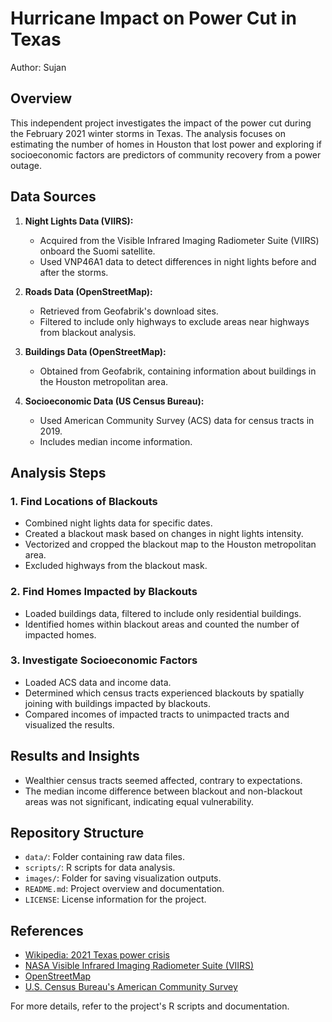 # Hurricane Impact on Power Cut in Texas

Author: Sujan

## Overview

This independent project investigates the impact of the power cut during the February 2021 winter storms in Texas. The analysis focuses on estimating the number of homes in Houston that lost power and exploring if socioeconomic factors are predictors of community recovery from a power outage.

## Data Sources

1. **Night Lights Data (VIIRS):**
   - Acquired from the Visible Infrared Imaging Radiometer Suite (VIIRS) onboard the Suomi satellite.
   - Used VNP46A1 data to detect differences in night lights before and after the storms.

2. **Roads Data (OpenStreetMap):**
   - Retrieved from Geofabrik's download sites.
   - Filtered to include only highways to exclude areas near highways from blackout analysis.

3. **Buildings Data (OpenStreetMap):**
   - Obtained from Geofabrik, containing information about buildings in the Houston metropolitan area.

4. **Socioeconomic Data (US Census Bureau):**
   - Used American Community Survey (ACS) data for census tracts in 2019.
   - Includes median income information.

## Analysis Steps

### 1. Find Locations of Blackouts

- Combined night lights data for specific dates.
- Created a blackout mask based on changes in night lights intensity.
- Vectorized and cropped the blackout map to the Houston metropolitan area.
- Excluded highways from the blackout mask.

### 2. Find Homes Impacted by Blackouts

- Loaded buildings data, filtered to include only residential buildings.
- Identified homes within blackout areas and counted the number of impacted homes.

### 3. Investigate Socioeconomic Factors

- Loaded ACS data and income data.
- Determined which census tracts experienced blackouts by spatially joining with buildings impacted by blackouts.
- Compared incomes of impacted tracts to unimpacted tracts and visualized the results.

## Results and Insights

- Wealthier census tracts seemed affected, contrary to expectations.
- The median income difference between blackout and non-blackout areas was not significant, indicating equal vulnerability.

## Repository Structure

- `data/`: Folder containing raw data files.
- `scripts/`: R scripts for data analysis.
- `images/`: Folder for saving visualization outputs.
- `README.md`: Project overview and documentation.
- `LICENSE`: License information for the project.

## References

- [Wikipedia: 2021 Texas power crisis](https://en.wikipedia.org/wiki/2021_Texas_power_crisis)
- [NASA Visible Infrared Imaging Radiometer Suite (VIIRS)](https://en.wikipedia.org/wiki/Visible_Infrared_Imaging_Radiometer_Suite)
- [OpenStreetMap](https://www.openstreetmap.org/)
- [U.S. Census Bureau's American Community Survey](https://www.census.gov/programs-surveys/acs)

For more details, refer to the project's R scripts and documentation.

